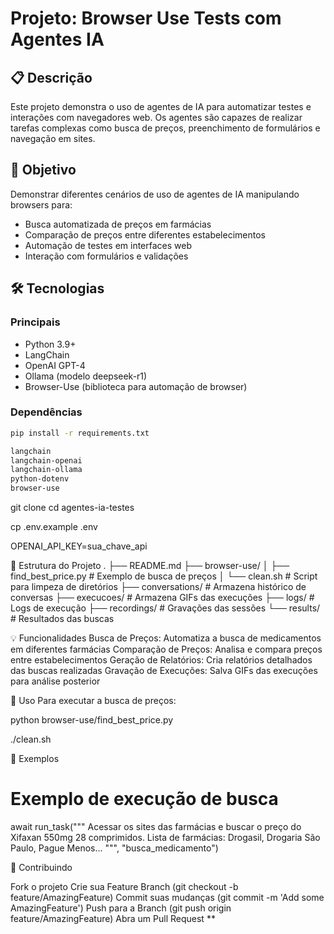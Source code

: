 # Projeto: Browser Use Tests com Agentes IA

## 📋 Descrição

Este projeto demonstra o uso de agentes de IA para automatizar testes e interações com navegadores web. Os agentes são capazes de realizar tarefas complexas como busca de preços, preenchimento de formulários e navegação em sites.

## 🎯 Objetivo

Demonstrar diferentes cenários de uso de agentes de IA manipulando browsers para:

- Busca automatizada de preços em farmácias
- Comparação de preços entre diferentes estabelecimentos
- Automação de testes em interfaces web
- Interação com formulários e validações

## 🛠️ Tecnologias

### Principais

- Python 3.9+
- LangChain
- OpenAI GPT-4
- Ollama (modelo deepseek-r1)
- Browser-Use (biblioteca para automação de browser)

### Dependências

```bash
pip install -r requirements.txt
```

```markdown
langchain
langchain-openai
langchain-ollama
python-dotenv
browser-use
```

git clone <repository-url>
cd agentes-ia-testes

cp .env.example .env

OPENAI_API_KEY=sua_chave_api

📁 Estrutura do Projeto
.
├── README.md
├── browser-use/
│   ├── find_best_price.py      # Exemplo de busca de preços
│   └── clean.sh                # Script para limpeza de diretórios
├── conversations/              # Armazena histórico de conversas
├── execucoes/                 # Armazena GIFs das execuções
├── logs/                      # Logs de execução
├── recordings/                # Gravações das sessões
└── results/                   # Resultados das buscas

💡 Funcionalidades
Busca de Preços: Automatiza a busca de medicamentos em diferentes farmácias
Comparação de Preços: Analisa e compara preços entre estabelecimentos
Geração de Relatórios: Cria relatórios detalhados das buscas realizadas
Gravação de Execuções: Salva GIFs das execuções para análise posterior

🔧 Uso
Para executar a busca de preços:

python browser-use/find_best_price.py

./clean.sh

📝 Exemplos

# Exemplo de execução de busca

await run_task("""
    Acessar os sites das farmácias e buscar o preço do Xifaxan 550mg 28 comprimidos.
    Lista de farmácias: Drogasil, Drogaria São Paulo, Pague Menos...
""", "busca_medicamento")

🤝 Contribuindo

Fork o projeto
Crie sua Feature Branch (git checkout -b feature/AmazingFeature)
Commit suas mudanças (git commit -m 'Add some AmazingFeature')
Push para a Branch (git push origin feature/AmazingFeature)
Abra um Pull Request
**
